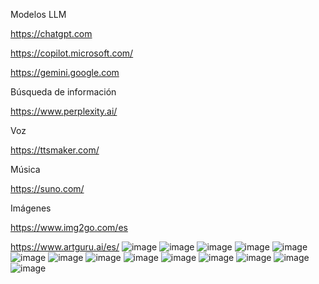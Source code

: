 Modelos LLM

https://chatgpt.com

https://copilot.microsoft.com/

https://gemini.google.com

Búsqueda de información

https://www.perplexity.ai/

Voz

https://ttsmaker.com/

Música

https://suno.com/

Imágenes

https://www.img2go.com/es

https://www.artguru.ai/es/
![image](https://github.com/user-attachments/assets/5b75c6c7-288c-45c8-82d9-0ba37b848fe4)
![image](https://github.com/user-attachments/assets/4b16acfe-398f-42d8-af76-d4f9af048327)
![image](https://github.com/user-attachments/assets/61248f85-67d3-4e36-bc60-ac713032d33a)
![image](https://github.com/user-attachments/assets/5bbb5d7d-c00a-4dce-af7a-9efb7a1109d4)
![image](https://github.com/user-attachments/assets/8e1cfdf4-1148-4904-b113-25668e3075ec)
![image](https://github.com/user-attachments/assets/fdbfbba4-8250-4b90-ab9c-b3ed8d1f2699)
![image](https://github.com/user-attachments/assets/a5c131c9-0613-4f89-a394-5680393d459b)
![image](https://github.com/user-attachments/assets/bb26e9e1-ac4c-4b90-9ac6-714521ee6570)
![image](https://github.com/user-attachments/assets/4fab7591-a917-42de-aa62-276773e817c5)
![image](https://github.com/user-attachments/assets/224cdb9a-10be-40ed-8eeb-f63bd3cc64fb)
![image](https://github.com/user-attachments/assets/69e932a7-58d5-44c7-bff0-739a96e8d304)
![image](https://github.com/user-attachments/assets/93223c3c-b563-4cd9-b021-d43821e2301d)
![image](https://github.com/user-attachments/assets/aee3f3bc-584d-4019-aacd-664b78931cc9)
![image](https://github.com/user-attachments/assets/cbd70ba0-9682-4bf0-a47f-008f7b5bb8d2)
